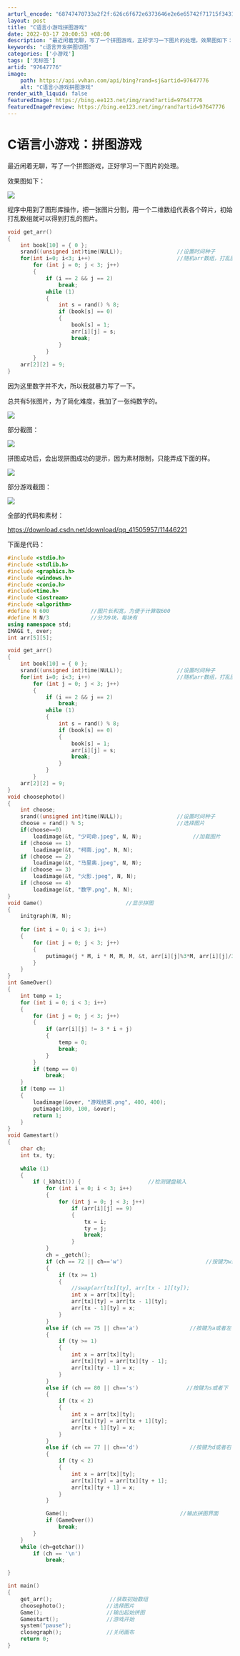 ```yaml
---
arturl_encode: "68747470733a2f2f:626c6f672e6373646e2e6e65742f71715f3431353035393537:2f61727469636c652f64657461696c732f3937363437373736"
layout: post
title: "C语言小游戏拼图游戏"
date: 2022-03-17 20:00:53 +08:00
description: "最近闲着无聊，写了一个拼图游戏，正好学习一下图片的处理。效果图如下：程序中用到了图形库操作，把一张图"
keywords: "c语言开发拼图切图"
categories: ['小游戏']
tags: ['无标签']
artid: "97647776"
image:
    path: https://api.vvhan.com/api/bing?rand=sj&artid=97647776
    alt: "C语言小游戏拼图游戏"
render_with_liquid: false
featuredImage: https://bing.ee123.net/img/rand?artid=97647776
featuredImagePreview: https://bing.ee123.net/img/rand?artid=97647776
---
```


# C语言小游戏：拼图游戏

最近闲着无聊，写了一个拼图游戏，正好学习一下图片的处理。

效果图如下：

![](https://i-blog.csdnimg.cn/blog_migrate/5757f5da22c77035eecc6a4c1b11ec3c.png)

程序中用到了图形库操作，把一张图片分割，用一个二维数组代表各个碎片，初始打乱数组就可以得到打乱的图片。

```cpp
void get_arr()
{
	int book[10] = { 0 };
	srand((unsigned int)time(NULL));                 //设置时间种子
	for(int i=0; i<3; i++)                           //随机arr数组，打乱图片顺序
		for (int j = 0; j < 3; j++)
		{
			if (i == 2 && j == 2)
				break;
			while (1)
			{
				int s = rand() % 8;
				if (book[s] == 0)
				{
					book[s] = 1;
					arr[i][j] = s;
					break;
				}
			}
		}
	arr[2][2] = 9;
}
```

因为这里数字并不大，所以我就暴力写了一下。

总共有5张图片，为了简化难度，我加了一张纯数字的。

![](https://i-blog.csdnimg.cn/blog_migrate/3c40c3e417dfd3ae27e11e56195189d0.png)

部分截图：

![](https://i-blog.csdnimg.cn/blog_migrate/f6c118662ab78af5721735df8728d4d5.png)

拼图成功后，会出现拼图成功的提示，因为素材限制，只能弄成下面的样。

![](https://i-blog.csdnimg.cn/blog_migrate/500fa6ef6fec32e60d7dbbe29a4d05af.png)

部分游戏截图：

![](https://i-blog.csdnimg.cn/blog_migrate/15f5666812bc67ee9867bf7ffff1a95e.png)

全部的代码和素材：

<https://download.csdn.net/download/qq_41505957/11446221>

下面是代码：

```cpp
#include <stdio.h>
#include <stdlib.h>
#include <graphics.h>
#include <windows.h>
#include <conio.h>
#include<time.h> 
#include <iostream>
#include <algorithm>
#define N 600             //图片长和宽，为便于计算取600
#define M N/3             //分为9块，每块有
using namespace std;
IMAGE t, over;
int arr[5][5];

void get_arr()
{
	int book[10] = { 0 };
	srand((unsigned int)time(NULL));                 //设置时间种子
	for(int i=0; i<3; i++)                           //随机arr数组，打乱图片顺序
		for (int j = 0; j < 3; j++)
		{
			if (i == 2 && j == 2)
				break;
			while (1)
			{
				int s = rand() % 8;
				if (book[s] == 0)
				{
					book[s] = 1;
					arr[i][j] = s;
					break;
				}
			}
		}
	arr[2][2] = 9;
}
void choosephoto()
{
	int choose;
	srand((unsigned int)time(NULL));                 //设置时间种子
	choose = rand() % 5;							 //选择图片
	if(choose==0)
		loadimage(&t, "少司命.jpeg", N, N);                //加载图片
	if (choose == 1)
		loadimage(&t, "柯南.jpg", N, N);
	if (choose == 2)
		loadimage(&t, "马里奥.jpeg", N, N);
	if (choose == 3)
		loadimage(&t, "火影.jpeg", N, N);
	if (choose == 4)
		loadimage(&t, "数字.png", N, N);
}
void Game()                          //显示拼图
{
	initgraph(N, N);
	
	for (int i = 0; i < 3; i++)
	{
		for (int j = 0; j < 3; j++)
		{
			putimage(j * M, i * M, M, M, &t, arr[i][j]%3*M, arr[i][j]/3*M);     //切割图片
		}
	}
}
int GameOver()
{
	int temp = 1;
	for (int i = 0; i < 3; i++)
	{
		for (int j = 0; j < 3; j++)
		{
			if (arr[i][j] != 3 * i + j)
			{
				temp = 0;
				break;
			}
		}
		if (temp == 0)
			break;
	}
	if (temp == 1)
	{
		loadimage(&over, "游戏结束.png", 400, 400);
		putimage(100, 100, &over);
		return 1;
	}
}
void Gamestart()
{
	char ch;
	int tx, ty;
	
	while (1)
	{
		if (_kbhit()) {                     //检测键盘输入
			for (int i = 0; i < 3; i++)
			{
				for (int j = 0; j < 3; j++)
					if (arr[i][j] == 9)
					{
						tx = i;
						ty = j;
						break;
					}
			}
			ch = _getch();
			if (ch == 72 || ch=='w')                          //按键为w或者上
			{
				if (tx >= 1)
				{
					//swap(arr[tx][ty], arr[tx - 1][ty]);	
					int x = arr[tx][ty];
					arr[tx][ty] = arr[tx - 1][ty];
					arr[tx - 1][ty] = x;
				}
			} 
			else if (ch == 75 || ch=='a')                //按键为a或者左
			{
				if (ty >= 1)
				{
					int x = arr[tx][ty];
					arr[tx][ty] = arr[tx][ty - 1];
					arr[tx][ty - 1] = x;
				}
			}
			else if (ch == 80 || ch=='s')               //按键为s或者下
			{
				if (tx < 2)
				{
					int x = arr[tx][ty];
					arr[tx][ty] = arr[tx + 1][ty];
					arr[tx + 1][ty] = x;
				}
			}
			else if (ch == 77 || ch=='d')                //按键为d或者右
			{
				if (ty < 2)
				{
					int x = arr[tx][ty];
					arr[tx][ty] = arr[tx][ty + 1];
					arr[tx][ty + 1] = x;
				}
			}

			Game();                                   //输出拼图界面
			if (GameOver())
				break;
		}
	}
	while (ch=getchar())
		if (ch == '\n')
			break;

}

int main()
{	
	get_arr();                  //获取初始数组
	choosephoto();             //选择图片
	Game();                    //输出起始拼图
	Gamestart();               //游戏开始
	system("pause");
	closegraph();              //关闭画布
	return 0;
}
```